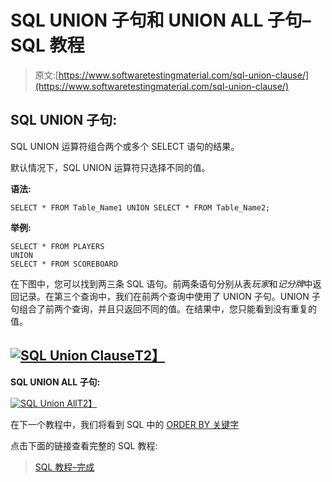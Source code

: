 # SQL UNION 子句和 UNION ALL 子句–SQL 教程

> 原文:[https://www.softwaretestingmaterial.com/sql-union-clause/](https://www.softwaretestingmaterial.com/sql-union-clause/)

## SQL UNION 子句:

SQL UNION 运算符组合两个或多个 SELECT 语句的结果。

默认情况下，SQL UNION 运算符只选择不同的值。

**语法:**

```
SELECT * FROM Table_Name1 UNION SELECT * FROM Table_Name2;
```

**举例:**

```
SELECT * FROM PLAYERS
UNION
SELECT * FROM SCOREBOARD
```

在下图中，您可以找到两三条 SQL 语句。前两条语句分别从表*玩家*和*记分牌*中返回记录。在第三个查询中，我们在前两个查询中使用了 UNION 子句。UNION 子句组合了前两个查询，并且只返回不同的值。在结果中，您只能看到没有重复的值。

## [![SQL Union Clause](../Images/e3a67fd7ded94a715050ba424ffd03ad.png "SQL Union Clause")T2】](https://www.softwaretestingmaterial.com/wp-content/uploads/2017/04/sql-union.png)

**SQL UNION ALL 子句:**

[![SQL Union All](../Images/8a69e88e461a2b6a4f01855d57e56360.png "SQL Union All")T2】](https://www.softwaretestingmaterial.com/wp-content/uploads/2017/04/sql-union-all.png)

在下一个教程中，我们将看到 SQL 中的 [ORDER BY 关键字](https://www.softwaretestingmaterial.com/sql-order-by/)

点击下面的链接查看完整的 SQL 教程:

> [SQL 教程–完成](https://www.softwaretestingmaterial.com/sql-tutorial-complete/)
